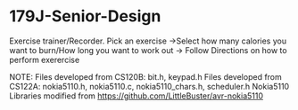 # 179J-Senior-Design
Exercise trainer/Recorder.  Pick an exercise ->Select how many calories you want to burn/How long you want to work out -> Follow Directions on how to perform exerercise

NOTE:
Files developed from CS120B: bit.h, keypad.h
Files developed from CS122A: nokia5110.h, nokia5110.c, nokia5110_chars.h, scheduler.h
Nokia5110 Libraries modified from https://github.com/LittleBuster/avr-nokia5110
